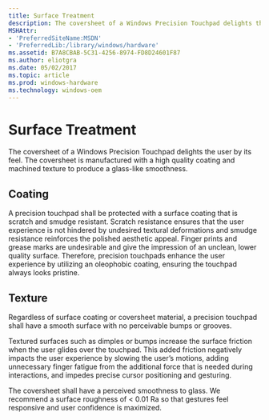 ```yaml
---
title: Surface Treatment
description: The coversheet of a Windows Precision Touchpad delights the user by its feel. The coversheet is manufactured with a high quality coating and machined texture to produce a glass-like smoothness.
MSHAttr:
- 'PreferredSiteName:MSDN'
- 'PreferredLib:/library/windows/hardware'
ms.assetid: B7A8CBAB-5C31-4256-8974-FD8D24601F87
ms.author: eliotgra
ms.date: 05/02/2017
ms.topic: article
ms.prod: windows-hardware
ms.technology: windows-oem
---
```


# Surface Treatment


The coversheet of a Windows Precision Touchpad delights the user by its feel. The coversheet is manufactured with a high quality coating and machined texture to produce a glass-like smoothness.

## Coating


A precision touchpad shall be protected with a surface coating that is scratch and smudge resistant. Scratch resistance ensures that the user experience is not hindered by undesired textural deformations and smudge resistance reinforces the polished aesthetic appeal. Finger prints and grease marks are undesirable and give the impression of an unclean, lower quality surface. Therefore, precision touchpads enhance the user experience by utilizing an oleophobic coating, ensuring the touchpad always looks pristine.

## Texture


Regardless of surface coating or coversheet material, a precision touchpad shall have a smooth surface with no perceivable bumps or grooves.

Textured surfaces such as dimples or bumps increase the surface friction when the user glides over the touchpad. This added friction negatively impacts the user experience by slowing the user’s motions, adding unnecessary finger fatigue from the additional force that is needed during interactions, and impedes precise cursor positioning and gesturing.

The coversheet shall have a perceived smoothness to glass. We recommend a surface roughness of &lt; 0.01 Ra so that gestures feel responsive and user confidence is maximized.

 

 






